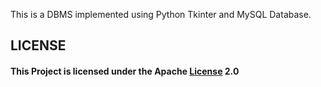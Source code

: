 This is a DBMS implemented using Python Tkinter and MySQL Database. <br>

 ## LICENSE  <br> 
 #### This Project is licensed under the Apache [License](https://github.com/AyushAcharya07/Student_Information_Management_System/blob/main/LICENSE) 2.0 ####

